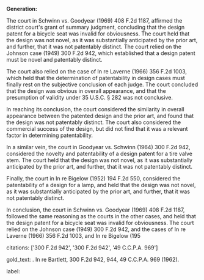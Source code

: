 **Generation:**

 <answer>

The court in Schwinn vs. Goodyear (1969) 408 F.2d 1187, affirmed the district court's grant of summary judgment, concluding that the design patent for a bicycle seat was invalid for obviousness. The court held that the design was not novel, as it was substantially anticipated by the prior art, and further, that it was not patentably distinct. The court relied on the Johnson case (1949) 300 F.2d 942, which established that a design patent must be novel and patentably distinct.

The court also relied on the case of In re Laverne (1966) 356 F.2d 1003, which held that the determination of patentability in design cases must finally rest on the subjective conclusion of each judge. The court concluded that the design was obvious in overall appearance, and that the presumption of validity under 35 U.S.C. § 282 was not conclusive.

In reaching its conclusion, the court considered the similarity in overall appearance between the patented design and the prior art, and found that the design was not patentably distinct. The court also considered the commercial success of the design, but did not find that it was a relevant factor in determining patentability.

In a similar vein, the court in Goodyear vs. Schwinn (1964) 300 F.2d 942, considered the novelty and patentability of a design patent for a tire valve stem. The court held that the design was not novel, as it was substantially anticipated by the prior art, and further, that it was not patentably distinct.

Finally, the court in In re Bigelow (1952) 194 F.2d 550, considered the patentability of a design for a lamp, and held that the design was not novel, as it was substantially anticipated by the prior art, and further, that it was not patentably distinct.

In conclusion, the court in Schwinn vs. Goodyear (1969) 408 F.2d 1187, followed the same reasoning as the courts in the other cases, and held that the design patent for a bicycle seat was invalid for obviousness. The court relied on the Johnson case (1949) 300 F.2d 942, and the cases of In re Laverne (1966) 356 F.2d 1003, and In re Bigelow (195

citations: ['300 F.2d 942', '300 F.2d 942', '49 C.C.P.A. 969']

gold_text: . In re Bartlett, 300 F.2d 942, 944, 49 C.C.P.A. 969 (1962).

label: 